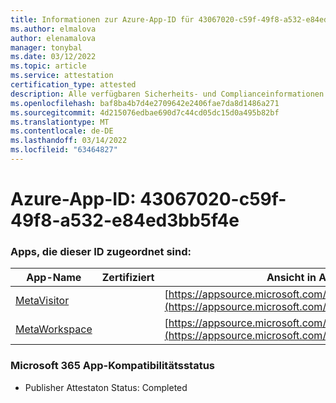 ```yaml
---
title: Informationen zur Azure-App-ID für 43067020-c59f-49f8-a532-e84ed3bb5f4e
ms.author: elmalova
author: elenamalova
manager: tonybal
ms.date: 03/12/2022
ms.topic: article
ms.service: attestation
certification_type: attested
description: Alle verfügbaren Sicherheits- und Complianceinformationen für 43067020-c59f-49f8-a532-e84ed3bb5f4e.
ms.openlocfilehash: baf8ba4b7d4e2709642e2406fae7da8d1486a271
ms.sourcegitcommit: 4d215076edbae690d7c44cd05dc15d0a495b82bf
ms.translationtype: MT
ms.contentlocale: de-DE
ms.lasthandoff: 03/14/2022
ms.locfileid: "63464827"
---
```

# <a name="azure-app-id-43067020-c59f-49f8-a532-e84ed3bb5f4e"></a>Azure-App-ID: 43067020-c59f-49f8-a532-e84ed3bb5f4e


### <a name="apps-associated-with-this-id"></a>Apps, die dieser ID zugeordnet sind:
| **App-Name** | **Zertifiziert** | **Ansicht in AppSource** |
|--------------|---------------|-----------------------|
| [MetaVisitor](../forward/WA200003588) |  | [https://appsource.microsoft.com/product/office/WA200003588](https://appsource.microsoft.com/product/office/WA200003588) |
| [MetaWorkspace](../forward/WA200003747) |  | [https://appsource.microsoft.com/product/office/WA200003747](https://appsource.microsoft.com/product/office/WA200003747) |

### <a name="microsoft-365-app-compliance-status"></a>Microsoft 365 App-Kompatibilitätsstatus
- Publisher Attestaton Status: Completed
